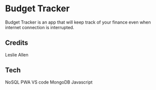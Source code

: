 # Budget Tracker
Budget Tracker is an app that will keep track of your finance even when internet connection is interrupted. 
## Credits 
Leslie Allen

## Tech
NoSQL
PWA
VS code
MongoDB
Javascript
